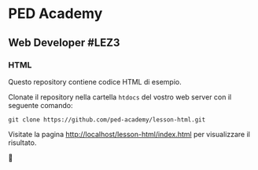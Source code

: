 # PED Academy
## Web Developer #LEZ3
### HTML 

Questo repository contiene codice HTML di esempio.

Clonate il repository nella cartella `htdocs` del vostro web server con il seguente comando:

```
git clone https://github.com/ped-academy/lesson-html.git
```

Visitate la pagina [http://localhost/lesson-html/index.html](http://localhost/lesson-html/index.html) per visualizzare il risultato.

🤟
